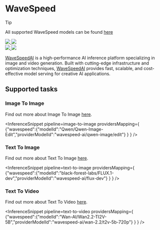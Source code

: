 <!---
WARNING

This markdown file has been generated from a script. Please do not edit it directly.

### Template

If you want to update the content related to wavespeed's description, please edit the template file under `https://github.com/huggingface/hub-docs/tree/main/scripts/inference-providers/templates/providers/wavespeed.handlebars`.

### Logos

If you want to update wavespeed's logo, upload a file by opening a PR on https://huggingface.co/datasets/huggingface/documentation-images/tree/main/inference-providers/logos. Ping @wauplin and @celinah on the PR to let them know you uploaded a new logo.
Logos must be in .png format and be named `wavespeed-light.png` and `wavespeed-dark.png`. Visit https://huggingface.co/settings/theme to switch between light and dark mode and check that the logos are displayed correctly.

### Generation script

For more details, check out the `generate.ts` script: https://github.com/huggingface/hub-docs/blob/main/scripts/inference-providers/scripts/generate.ts.
--->

# WaveSpeed

> [!TIP]
> All supported WaveSpeed models can be found [here](https://huggingface.co/models?inference_provider=wavespeed&sort=trending)

<div class="flex justify-center">
    <a href="https://wavespeed.ai/" target="_blank">
        <img class="block dark:hidden" src="https://huggingface.co/datasets/huggingface/documentation-images/resolve/main/inference-providers/logos/wavespeed-light.png"/>
        <img class="hidden dark:block" src="https://huggingface.co/datasets/huggingface/documentation-images/resolve/main/inference-providers/logos/wavespeed-dark.png"/>
    </a>
</div>

<div class="flex">
    <a href="https://huggingface.co/wavespeed" target="_blank">
        <img class="block dark:hidden" src="https://huggingface.co/datasets/huggingface/badges/resolve/main/follow-us-on-hf-lg.svg"/>
        <img class="hidden dark:block" src="https://huggingface.co/datasets/huggingface/badges/resolve/main/follow-us-on-hf-lg-dark.svg"/>
    </a>
</div>

[WaveSpeedAI](https://wavespeed.ai/) is a high-performance AI inference platform specializing in image and video generation. Built with cutting-edge infrastructure and optimization techniques, [WaveSpeedAI](https://wavespeed.ai/) provides fast, scalable, and cost-effective model serving for creative AI applications.

## Supported tasks


### Image To Image

Find out more about Image To Image [here](../tasks/image_to_image).

<InferenceSnippet
    pipeline=image-to-image
    providersMapping={ {"wavespeed":{"modelId":"Qwen/Qwen-Image-Edit","providerModelId":"wavespeed-ai/qwen-image/edit"} } }
/>


### Text To Image

Find out more about Text To Image [here](../tasks/text_to_image).

<InferenceSnippet
    pipeline=text-to-image
    providersMapping={ {"wavespeed":{"modelId":"black-forest-labs/FLUX.1-dev","providerModelId":"wavespeed-ai/flux-dev"} } }
/>


### Text To Video

Find out more about Text To Video [here](../tasks/text_to_video).

<InferenceSnippet
    pipeline=text-to-video
    providersMapping={ {"wavespeed":{"modelId":"Wan-AI/Wan2.2-TI2V-5B","providerModelId":"wavespeed-ai/wan-2.2/t2v-5b-720p"} } }
/>



